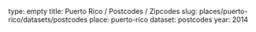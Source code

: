 type: empty
title: Puerto Rico / Postcodes / Zipcodes
slug: places/puerto-rico/datasets/postcodes
place: puerto-rico
dataset: postcodes
year: 2014

